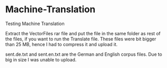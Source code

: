 # Machine-Translation
Testing Machine Translation

Extract the VectorFiles rar file and put the file in the same folder as rest of the files, if you want to run the Translate file. These files were bit bigger than 25 MB, hence I had to  compress it and upload it. 

sent.de.txt and sent.en.txt are the German and English corpus files. Due to big in size I was unable to upload. 
